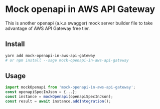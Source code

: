 # Mock openapi in AWS API Gateway
This is another openapi (a.k.a swagger) mock server builder file to take advantage of AWS API Gateway free tier.

## Install
```bash
yarn add mock-openapi-in-aws-api-gateway
# or npm install --sage mock-openapi-in-aws-api-gateway
```

## Usage
```typescript
import mockOpenapi from 'mock-openapi-in-aws-api-gateway';
const openapiSpecInJson = {...};
const instance = mockOpenapi(openapiSpecInJson);
const result = await instance.addIntegration();
```

